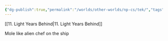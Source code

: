 ```yaml
---
{"dg-publish":true,"permalink":"/worlds/other-worlds/np-cs/tek/","tags":["Scifi"]}
---
```


[[11. Light Years Behind\|11. Light Years Behind]]

Mole like alien chef on the ship